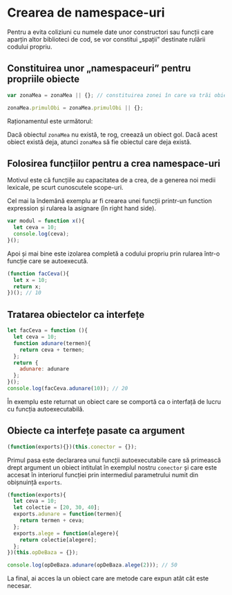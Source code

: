 # Crearea de namespace-uri

Pentru a evita coliziuni cu numele date unor constructori sau funcții care aparțin altor biblioteci de cod, se vor constitui „spații” destinate rulării codului propriu.

## Constituirea unor „namespaceuri” pentru propriile obiecte

```javascript
var zonaMea = zonaMea || {}; // constituirea zonei în care va trăi obiectul creat

zonaMea.primulObi = zonaMea.primulObi || {};
```

Raționamentul este următorul:

Dacă obiectul `zonaMea` nu există, te rog, creează un obiect gol. Dacă acest obiect există deja, atunci `zonaMea` să fie obiectul care deja există.

## Folosirea funcțiilor pentru a crea namespace-uri

Motivul este că funcțiile au capacitatea de a crea, de a generea noi medii lexicale, pe scurt cunoscutele scope-uri.

Cel mai la îndemână exemplu ar fi crearea unei funcții printr-un function expression și rularea la asignare (în right hand side).

```javascript
var modul = function x(){
  let ceva = 10;
  console.log(ceva);
}();
```

Apoi și mai bine este izolarea completă a codului propriu prin rularea într-o funcție care se autoexecută.

```javascript
(function facCeva(){
  let x = 10;
  return x;
})(); // 10
```

## Tratarea obiectelor ca interfețe

```javascript
let facCeva = function (){
  let ceva = 10;
  function adunare(termen){
    return ceva + termen;
  };
  return {
    adunare: adunare
  };
}();
console.log(facCeva.adunare(10)); // 20
```

În exemplu este returnat un obiect care se comportă ca o interfață de lucru cu funcția autoexecutabilă.

## Obiecte ca interfețe pasate ca argument

```javascript
(function(exports){})(this.conector = {});
```

Primul pasa este declararea unui funcții autoexecutabile care să primească drept argument un obiect intitulat în exemplul nostru `conector` și care este accesat în interiorul funcției prin intermediul parametrului numit din obișnuință `exports`.

```javascript
(function(exports){
  let ceva = 10;
  let colectie = [20, 30, 40];
  exports.adunare = function(termen){
    return termen + ceva;
  };
  exports.alege = function(alegere){
    return colectie[alegere];
  };
})(this.opDeBaza = {});

console.log(opDeBaza.adunare(opDeBaza.alege(2))); // 50
```

La final, ai acces la un obiect care are metode care expun atât cât este necesar.
